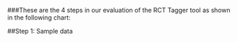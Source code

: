 ###These are the 4 steps in our evaluation of the RCT Tagger tool as shown in the following chart:


##Step 1: Sample data
